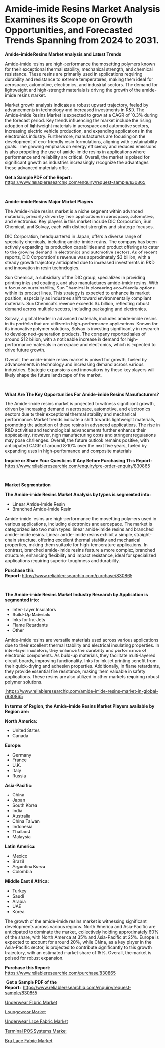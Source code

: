 <p><h1>Amide-imide Resins Market Analysis Examines its Scope on Growth Opportunities, and Forecasted Trends Spanning from 2024 to 2031.</h1></p><p><strong>Amide-imide Resins Market Analysis and Latest Trends</strong></p>
<p><p>Amide-imide resins are high-performance thermosetting polymers known for their exceptional thermal stability, mechanical strength, and chemical resistance. These resins are primarily used in applications requiring durability and resistance to extreme temperatures, making them ideal for aerospace, automotive, electronics, and industrial sectors. The demand for lightweight and high-strength materials is driving the growth of the amide-imide resins market.</p><p>Market growth analysis indicates a robust upward trajectory, fueled by advancements in technology and increased investments in R&D. The Amide-imide Resins Market is expected to grow at a CAGR of 10.3% during the forecast period. Key trends influencing the market include the rising adoption of lightweight materials in aerospace and automotive sectors, increasing electric vehicle production, and expanding applications in the electronics industry. Furthermore, manufacturers are focusing on the development of eco-friendly resin formulations, aligning with sustainability goals. The growing emphasis on energy efficiency and reduced emissions is also propelling the use of amide-imide resins in applications where performance and reliability are critical. Overall, the market is poised for significant growth as industries increasingly recognize the advantages these advanced materials offer.</p></p>
<p><strong>Get a Sample PDF of the Report:&nbsp;</strong> <a href="https://www.reliableresearchiq.com/enquiry/request-sample/830865?utm_campaign=1088&utm_medium=2&utm_source=Github&utm_content=ia&utm_term=18122024&utm_id=amide-imide-resins">https://www.reliableresearchiq.com/enquiry/request-sample/830865</a></p>
<p>&nbsp;</p>
<p><strong>Amide-imide Resins Major Market Players</strong></p>
<p><p>The Amide-imide resins market is a niche segment within advanced materials, primarily driven by their applications in aerospace, automotive, and electronics. Key players in this market include DIC Corporation, Sun Chemical, and Solvay, each with distinct strengths and strategic focuses.</p><p>DIC Corporation, headquartered in Japan, offers a diverse range of specialty chemicals, including amide-imide resins. The company has been actively expanding its production capabilities and product offerings to cater to the growing demand in electronics and automotive sectors. As of recent reports, DIC Corporation's revenue was approximately $3 billion, with a steady growth trajectory anticipated due to increased investments in R&D and innovation in resin technologies.</p><p>Sun Chemical, a subsidiary of the DIC group, specializes in providing printing inks and coatings, and also manufactures amide-imide resins. With a focus on sustainability, Sun Chemical is pioneering eco-friendly options within its product lines. This strategy is expected to enhance its market position, especially as industries shift toward environmentally compliant materials. Sun Chemical’s revenue exceeds $4 billion, reflecting robust demand across multiple sectors, including packaging and electronics.</p><p>Solvay, a global leader in advanced materials, includes amide-imide resins in its portfolio that are utilized in high-performance applications. Known for its innovative polymer solutions, Solvay is investing significantly in research to develop next-generation products. The company reported sales of around $12 billion, with a noticeable increase in demand for high-performance materials in aerospace and electronics, which is expected to drive future growth.</p><p>Overall, the amide-imide resins market is poised for growth, fueled by advancements in technology and increasing demand across various industries. Strategic expansions and innovations by these key players will likely shape the future landscape of the market.</p></p>
<p>&nbsp;</p>
<p><strong>What Are The Key Opportunities For Amide-imide Resins Manufacturers?</strong></p>
<p><p>The Amide-imide resins market is projected to witness significant growth, driven by increasing demand in aerospace, automotive, and electronics sectors due to their exceptional thermal stability and mechanical performance. Market trends indicate a shift towards lightweight materials, promoting the adoption of these resins in advanced applications. The rise in R&D activities and technological advancements further enhance their applicability. However, high manufacturing costs and stringent regulations may pose challenges. Overall, the future outlook remains positive, with anticipated CAGR of around 8-10% over the next five years, fueled by expanding uses in high-performance and composite materials.</p></p>
<p><strong>Inquire or Share Your Questions If Any Before Purchasing This Report:</strong> <a href="https://www.reliableresearchiq.com/enquiry/pre-order-enquiry/830865?utm_campaign=1088&utm_medium=2&utm_source=Github&utm_content=ia&utm_term=18122024&utm_id=amide-imide-resins">https://www.reliableresearchiq.com/enquiry/pre-order-enquiry/830865</a></p>
<p>&nbsp;</p>
<p><strong>Market Segmentation</strong></p>
<p><strong>The Amide-imide Resins Market Analysis by types is segmented into:</strong></p>
<p><ul><li>Linear Amide-Imide Resin</li><li>Branched Amide-Imide Resin</li></ul></p>
<p><p>Amide-imide resins are high-performance thermosetting polymers used in various applications, including electronics and aerospace. The market is categorized into two main types: linear amide-imide resins and branched amide-imide resins. Linear amide-imide resins exhibit a simple, straight-chain structure, offering excellent thermal stability and mechanical properties, making them suitable for high-temperature applications. In contrast, branched amide-imide resins feature a more complex, branched structure, enhancing flexibility and impact resistance, ideal for specialized applications requiring superior toughness and durability.</p></p>
<p><strong>Purchase this Report:&nbsp;</strong><a href="https://www.reliableresearchiq.com/purchase/830865?utm_campaign=1088&utm_medium=2&utm_source=Github&utm_content=ia&utm_term=18122024&utm_id=amide-imide-resins">https://www.reliableresearchiq.com/purchase/830865</a></p>
<p>&nbsp;</p>
<p><strong>The Amide-imide Resins Market Industry Research by Application is segmented into:</strong></p>
<p><ul><li>Inter-Layer Insulators</li><li>Build-Up Materials</li><li>Inks for Ink-Jets</li><li>Flame Retardants</li><li>Other</li></ul></p>
<p><p>Amide-imide resins are versatile materials used across various applications due to their excellent thermal stability and electrical insulating properties. In inter-layer insulators, they enhance the durability and performance of electronic components. As build-up materials, they facilitate multi-layered circuit boards, improving functionality. Inks for ink-jet printing benefit from their quick-drying and adhesion properties. Additionally, in flame retardants, they provide essential fire resistance, making them valuable in safety applications. These resins are also utilized in other markets requiring robust polymer solutions.</p></p>
<p><a href="https://www.reliableresearchiq.com/amide-imide-resins-market-in-global-r830865?utm_campaign=1088&utm_medium=2&utm_source=Github&utm_content=ia&utm_term=18122024&utm_id=amide-imide-resins">&nbsp;https://www.reliableresearchiq.com/amide-imide-resins-market-in-global-r830865</a></p>
<p><strong>In terms of Region, the Amide-imide Resins Market Players available by Region are:</strong></p>
<p>
    <p> <strong> North America: </strong>
        <ul>
            <li>United States</li>
            <li>Canada</li>
        </ul>
        </p> 
    <p> <strong> Europe: </strong>
        <ul>
            <li>Germany</li>
            <li>France</li>
            <li>U.K.</li>
            <li>Italy</li>
            <li>Russia</li>
        </ul>
        </p> 
    <p> <strong> Asia-Pacific: </strong>
        <ul>
            <li>China</li>
            <li>Japan</li>
            <li>South Korea</li>
            <li>India</li>
            <li>Australia</li>
            <li>China Taiwan</li>
            <li>Indonesia</li>
            <li>Thailand</li>
            <li>Malaysia</li>
        </ul>
        </p> 
    <p> <strong> Latin America: </strong>
        <ul>
            <li>Mexico</li>
            <li>Brazil</li>
            <li>Argentina Korea</li>
            <li>Colombia</li>
        </ul>
        </p> 
    <p> <strong> Middle East & Africa: </strong>
        <ul>
            <li>Turkey</li>
            <li>Saudi</li>
            <li>Arabia</li>
            <li>UAE</li>
            <li>Korea</li>
        </ul>
    </p>
    </p>
<p><p>The growth of the amide-imide resins market is witnessing significant developments across various regions. North America and Asia-Pacific are anticipated to dominate the market, collectively holding approximately 60% of the share, with North America at 35% and Asia-Pacific at 25%. Europe is expected to account for around 20%, while China, as a key player in the Asia-Pacific sector, is projected to contribute significantly to this growth trajectory, with an estimated market share of 15%. Overall, the market is poised for robust expansion.</p></p>
<p><strong>Purchase this Report: </strong><a href="https://www.reliableresearchiq.com/purchase/830865?utm_campaign=1088&utm_medium=2&utm_source=Github&utm_content=ia&utm_term=18122024&utm_id=amide-imide-resins">https://www.reliableresearchiq.com/purchase/830865</a></p>
<p>&nbsp;<strong>Get a Sample PDF of the Report:&nbsp;&nbsp;</strong><a href="https://www.reliableresearchiq.com/enquiry/request-sample/830865?utm_campaign=1088&utm_medium=2&utm_source=Github&utm_content=ia&utm_term=18122024&utm_id=amide-imide-resins">https://www.reliableresearchiq.com/enquiry/request-sample/830865</a></p>
<p><strong></strong></p>
<p><p><a href="https://www.linkedin.com/pulse/underwear-fabric-market-trends-analysis-size-share-competitive-o8o0c?utm_campaign=1088&utm_medium=2&utm_source=Github&utm_content=ia&utm_term=18122024&utm_id=amide-imide-resins">Underwear Fabric Market</a></p><p><a href="https://www.linkedin.com/pulse/pulse-loungewear-rhythms-change-market-resonance-2024-2031-frohf?utm_campaign=1088&utm_medium=2&utm_source=Github&utm_content=ia&utm_term=18122024&utm_id=amide-imide-resins">Loungewear Market</a></p><p><a href="https://www.linkedin.com/pulse/underwear-lace-fabric-market-trend-analysis-highlights-rapid-i5i5c?utm_campaign=1088&utm_medium=2&utm_source=Github&utm_content=ia&utm_term=18122024&utm_id=amide-imide-resins">Underwear Lace Fabric Market</a></p><p><a href="https://www.linkedin.com/pulse/analyzing-projected-cagr-95-terminal-pos-systems-market-ogyfe?utm_campaign=1088&utm_medium=2&utm_source=Github&utm_content=ia&utm_term=18122024&utm_id=amide-imide-resins">Terminal POS Systems Market</a></p><p><a href="https://www.linkedin.com/pulse/bra-lace-fabric-market-growth-forecast-20242031-111-cagr-key-go5sc?utm_campaign=1088&utm_medium=2&utm_source=Github&utm_content=ia&utm_term=18122024&utm_id=amide-imide-resins">Bra Lace Fabric Market</a></p></p>